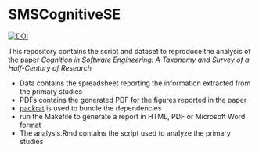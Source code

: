 # SMSCognitiveSE

[![DOI](https://zenodo.org/badge/213070428.svg)](https://zenodo.org/badge/latestdoi/213070428)


This repository contains the script and dataset to reproduce the analysis of the paper _Cognition in Software Engineering: A Taxonomy and Survey of a Half-Century of Research_

- Data contains the spreadsheet reporting the information extracted from the primary studies
- PDFs contains the generated PDF for the figures reported in the paper
- [packrat](https://rstudio.github.io/packrat/) is used to bundle the dependencies
- run the Makefile to generate a report in HTML, PDF or Microsoft Word format
- The analysis.Rmd contains the script used to analyze the primary studies

